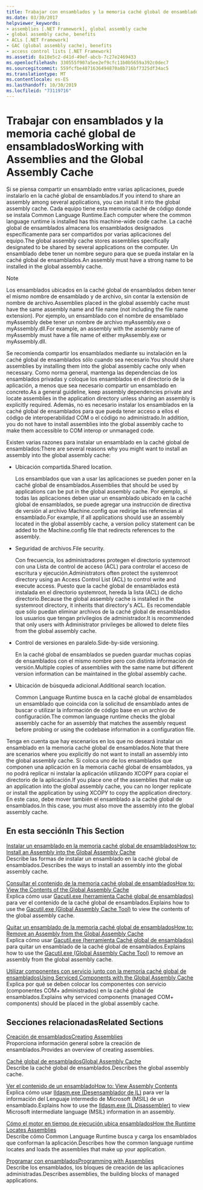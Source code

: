 ```yaml
---
title: Trabajar con ensamblados y la memoria caché global de ensamblados
ms.date: 03/30/2017
helpviewer_keywords:
- assemblies [.NET Framework], global assembly cache
- global assembly cache, benefits
- ACLs [.NET Framework]
- GAC (global assembly cache), benefits
- access control lists [.NET Framework]
ms.assetid: 8a18e5c2-d41d-49ef-abcb-7c27e2469433
ms.openlocfilehash: 330555f907a5ee2ef9cfc11b0b5659a392c0dec7
ms.sourcegitcommit: 559fcfbe4871636494870a8b716bf7325df34ac5
ms.translationtype: MT
ms.contentlocale: es-ES
ms.lasthandoff: 10/30/2019
ms.locfileid: "73119716"
---
```

# <a name="working-with-assemblies-and-the-global-assembly-cache"></a><span data-ttu-id="aba30-102">Trabajar con ensamblados y la memoria caché global de ensamblados</span><span class="sxs-lookup"><span data-stu-id="aba30-102">Working with Assemblies and the Global Assembly Cache</span></span>

<span data-ttu-id="aba30-103">Si se piensa compartir un ensamblado entre varias aplicaciones, puede instalarlo en la caché global de ensamblados.</span><span class="sxs-lookup"><span data-stu-id="aba30-103">If you intend to share an assembly among several applications, you can install it into the global assembly cache.</span></span> <span data-ttu-id="aba30-104">Cada equipo tiene esta memoria caché de código donde se instala Common Language Runtime.</span><span class="sxs-lookup"><span data-stu-id="aba30-104">Each computer where the common language runtime is installed has this machine-wide code cache.</span></span> <span data-ttu-id="aba30-105">La caché global de ensamblados almacena los ensamblados designados específicamente para ser compartidos por varias aplicaciones del equipo.</span><span class="sxs-lookup"><span data-stu-id="aba30-105">The global assembly cache stores assemblies specifically designated to be shared by several applications on the computer.</span></span> <span data-ttu-id="aba30-106">Un ensamblado debe tener un nombre seguro para que se pueda instalar en la caché global de ensamblados.</span><span class="sxs-lookup"><span data-stu-id="aba30-106">An assembly must have a strong name to be installed in the global assembly cache.</span></span>  
  
> [!NOTE]
> <span data-ttu-id="aba30-107">Los ensamblados ubicados en la caché global de ensamblados deben tener el mismo nombre de ensamblado y de archivo, sin contar la extensión de nombre de archivo.</span><span class="sxs-lookup"><span data-stu-id="aba30-107">Assemblies placed in the global assembly cache must have the same assembly name and file name (not including the file name extension).</span></span> <span data-ttu-id="aba30-108">Por ejemplo, un ensamblado con el nombre de ensamblado myAssembly debe tener un nombre de archivo myAssembly.exe o myAssembly.dll.</span><span class="sxs-lookup"><span data-stu-id="aba30-108">For example, an assembly with the assembly name of myAssembly must have a file name of either myAssembly.exe or myAssembly.dll.</span></span>  
  
<span data-ttu-id="aba30-109">Se recomienda compartir los ensamblados mediante su instalación en la caché global de ensamblados sólo cuando sea necesario.</span><span class="sxs-lookup"><span data-stu-id="aba30-109">You should share assemblies by installing them into the global assembly cache only when necessary.</span></span> <span data-ttu-id="aba30-110">Como norma general, mantenga las dependencias de los ensamblados privadas y coloque los ensamblados en el directorio de la aplicación, a menos que sea necesario compartir un ensamblado en concreto.</span><span class="sxs-lookup"><span data-stu-id="aba30-110">As a general guideline, keep assembly dependencies private and locate assemblies in the application directory unless sharing an assembly is explicitly required.</span></span> <span data-ttu-id="aba30-111">Además, no es necesario instalar los ensamblados en la caché global de ensamblados para que pueda tener acceso a ellos el código de interoperabilidad COM o el código no administrado.</span><span class="sxs-lookup"><span data-stu-id="aba30-111">In addition, you do not have to install assemblies into the global assembly cache to make them accessible to COM interop or unmanaged code.</span></span>  
  
<span data-ttu-id="aba30-112">Existen varias razones para instalar un ensamblado en la caché global de ensamblados:</span><span class="sxs-lookup"><span data-stu-id="aba30-112">There are several reasons why you might want to install an assembly into the global assembly cache:</span></span>  
  
- <span data-ttu-id="aba30-113">Ubicación compartida.</span><span class="sxs-lookup"><span data-stu-id="aba30-113">Shared location.</span></span>  
  
     <span data-ttu-id="aba30-114">Los ensamblados que van a usar las aplicaciones se pueden poner en la caché global de ensamblados.</span><span class="sxs-lookup"><span data-stu-id="aba30-114">Assemblies that should be used by applications can be put in the global assembly cache.</span></span> <span data-ttu-id="aba30-115">Por ejemplo, si todas las aplicaciones deben usar un ensamblado ubicado en la caché global de ensamblados, se puede agregar una instrucción de directiva de versión al archivo Machine.config que redirige las referencias al ensamblado.</span><span class="sxs-lookup"><span data-stu-id="aba30-115">For example, if all applications should use an assembly located in the global assembly cache, a version policy statement can be added to the Machine.config file that redirects references to the assembly.</span></span>  
  
- <span data-ttu-id="aba30-116">Seguridad de archivos.</span><span class="sxs-lookup"><span data-stu-id="aba30-116">File security.</span></span>  
  
     <span data-ttu-id="aba30-117">Con frecuencia, los administradores protegen el directorio systemroot con una Lista de control de acceso (ACL) para controlar el acceso de escritura y ejecución.</span><span class="sxs-lookup"><span data-stu-id="aba30-117">Administrators often protect the systemroot directory using an Access Control List (ACL) to control write and execute access.</span></span> <span data-ttu-id="aba30-118">Puesto que la caché global de ensamblados está instalada en el directorio systemroot, hereda la lista (ACL) de dicho directorio.</span><span class="sxs-lookup"><span data-stu-id="aba30-118">Because the global assembly cache is installed in the systemroot directory, it inherits that directory's ACL.</span></span> <span data-ttu-id="aba30-119">Es recomendable que sólo puedan eliminar archivos de la caché global de ensamblados los usuarios que tengan privilegios de administrador.</span><span class="sxs-lookup"><span data-stu-id="aba30-119">It is recommended that only users with Administrator privileges be allowed to delete files from the global assembly cache.</span></span>  
  
- <span data-ttu-id="aba30-120">Control de versiones en paralelo.</span><span class="sxs-lookup"><span data-stu-id="aba30-120">Side-by-side versioning.</span></span>  
  
     <span data-ttu-id="aba30-121">En la caché global de ensamblados se pueden guardar muchas copias de ensamblados con el mismo nombre pero con distinta información de versión.</span><span class="sxs-lookup"><span data-stu-id="aba30-121">Multiple copies of assemblies with the same name but different version information can be maintained in the global assembly cache.</span></span>  
  
- <span data-ttu-id="aba30-122">Ubicación de búsqueda adicional.</span><span class="sxs-lookup"><span data-stu-id="aba30-122">Additional search location.</span></span>  
  
     <span data-ttu-id="aba30-123">Common Language Runtime busca en la caché global de ensamblados un ensamblado que coincida con la solicitud de ensamblado antes de buscar o utilizar la información de código base en un archivo de configuración.</span><span class="sxs-lookup"><span data-stu-id="aba30-123">The common language runtime checks the global assembly cache for an assembly that matches the assembly request before probing or using the codebase information in a configuration file.</span></span>  
  
 <span data-ttu-id="aba30-124">Tenga en cuenta que hay escenarios en los que no deseará instalar un ensamblado en la memoria caché global de ensamblados.</span><span class="sxs-lookup"><span data-stu-id="aba30-124">Note that there are scenarios where you explicitly do not want to install an assembly into the global assembly cache.</span></span> <span data-ttu-id="aba30-125">Si coloca uno de los ensamblados que componen una aplicación en la memoria caché global de ensamblados, ya no podrá replicar ni instalar la aplicación utilizando XCOPY para copiar el directorio de la aplicación.</span><span class="sxs-lookup"><span data-stu-id="aba30-125">If you place one of the assemblies that make up an application into the global assembly cache, you can no longer replicate or install the application by using XCOPY to copy the application directory.</span></span> <span data-ttu-id="aba30-126">En este caso, debe mover también el ensamblado a la caché global de ensamblados.</span><span class="sxs-lookup"><span data-stu-id="aba30-126">In this case, you must also move the assembly into the global assembly cache.</span></span>  
  
## <a name="in-this-section"></a><span data-ttu-id="aba30-127">En esta sección</span><span class="sxs-lookup"><span data-stu-id="aba30-127">In This Section</span></span>  
[<span data-ttu-id="aba30-128">Instalar un ensamblado en la memoria caché global de ensamblados</span><span class="sxs-lookup"><span data-stu-id="aba30-128">How to: Install an Assembly into the Global Assembly Cache</span></span>](install-assembly-into-gac.md)  
<span data-ttu-id="aba30-129">Describe las formas de instalar un ensamblado en la caché global de ensamblados.</span><span class="sxs-lookup"><span data-stu-id="aba30-129">Describes the ways to install an assembly into the global assembly cache.</span></span>  
  
[<span data-ttu-id="aba30-130">Consultar el contenido de la memoria caché global de ensamblados</span><span class="sxs-lookup"><span data-stu-id="aba30-130">How to: View the Contents of the Global Assembly Cache</span></span>](how-to-view-the-contents-of-the-gac.md)  
<span data-ttu-id="aba30-131">Explica cómo usar [Gacutil.exe (herramienta Caché global de ensamblados)](../tools/gacutil-exe-gac-tool.md) para ver el contenido de la caché global de ensamblados.</span><span class="sxs-lookup"><span data-stu-id="aba30-131">Explains how to use the [Gacutil.exe (Global Assembly Cache Tool)](../tools/gacutil-exe-gac-tool.md) to view the contents of the global assembly cache.</span></span>  
  
[<span data-ttu-id="aba30-132">Quitar un ensamblado de la memoria caché global de ensamblados</span><span class="sxs-lookup"><span data-stu-id="aba30-132">How to: Remove an Assembly from the Global Assembly Cache</span></span>](how-to-remove-an-assembly-from-the-gac.md)  
<span data-ttu-id="aba30-133">Explica cómo usar [Gacutil.exe (herramienta Caché global de ensamblados)](../tools/gacutil-exe-gac-tool.md) para quitar un ensamblado de la caché global de ensamblados.</span><span class="sxs-lookup"><span data-stu-id="aba30-133">Explains how to use the [Gacutil.exe (Global Assembly Cache Tool)](../tools/gacutil-exe-gac-tool.md) to remove an assembly from the global assembly cache.</span></span>  
  
[<span data-ttu-id="aba30-134">Utilizar componentes con servicio junto con la memoria caché global de ensamblados</span><span class="sxs-lookup"><span data-stu-id="aba30-134">Using Serviced Components with the Global Assembly Cache</span></span>](use-serviced-components-with-the-gac.md)  
<span data-ttu-id="aba30-135">Explica por qué se deben colocar los componentes con servicio (componentes COM+ administrados) en la caché global de ensamblados.</span><span class="sxs-lookup"><span data-stu-id="aba30-135">Explains why serviced components (managed COM+ components) should be placed in the global assembly cache.</span></span>  
  
## <a name="related-sections"></a><span data-ttu-id="aba30-136">Secciones relacionadas</span><span class="sxs-lookup"><span data-stu-id="aba30-136">Related Sections</span></span>  

[<span data-ttu-id="aba30-137">Creación de ensamblados</span><span class="sxs-lookup"><span data-stu-id="aba30-137">Creating Assemblies</span></span>](../../standard/assembly/create.md)  
<span data-ttu-id="aba30-138">Proporciona información general sobre la creación de ensamblados.</span><span class="sxs-lookup"><span data-stu-id="aba30-138">Provides an overview of creating assemblies.</span></span>  
  
[<span data-ttu-id="aba30-139">Caché global de ensamblados</span><span class="sxs-lookup"><span data-stu-id="aba30-139">Global Assembly Cache</span></span>](gac.md)  
<span data-ttu-id="aba30-140">Describe la caché global de ensamblados.</span><span class="sxs-lookup"><span data-stu-id="aba30-140">Describes the global assembly cache.</span></span>  
  
[<span data-ttu-id="aba30-141">Ver el contenido de un ensamblado</span><span class="sxs-lookup"><span data-stu-id="aba30-141">How to: View Assembly Contents</span></span>](../../standard/assembly/view-contents.md)  
<span data-ttu-id="aba30-142">Explica cómo usar [Ildasm.exe (Desensamblador de IL)](../tools/ildasm-exe-il-disassembler.md) para ver la información del Lenguaje intermedio de Microsoft (MSIL) de un ensamblado.</span><span class="sxs-lookup"><span data-stu-id="aba30-142">Explains how to use the [Ildasm.exe (IL Disassembler)](../tools/ildasm-exe-il-disassembler.md) to view Microsoft intermediate language (MSIL) information in an assembly.</span></span>  
  
[<span data-ttu-id="aba30-143">Cómo el motor en tiempo de ejecución ubica ensamblados</span><span class="sxs-lookup"><span data-stu-id="aba30-143">How the Runtime Locates Assemblies</span></span>](../deployment/how-the-runtime-locates-assemblies.md)  
<span data-ttu-id="aba30-144">Describe cómo Common Language Runtime busca y carga los ensamblados que conforman la aplicación.</span><span class="sxs-lookup"><span data-stu-id="aba30-144">Describes how the common language runtime locates and loads the assemblies that make up your application.</span></span>  
  
[<span data-ttu-id="aba30-145">Programar con ensamblados</span><span class="sxs-lookup"><span data-stu-id="aba30-145">Programming with Assemblies</span></span>](../../standard/assembly/program.md)  
<span data-ttu-id="aba30-146">Describe los ensamblados, los bloques de creación de las aplicaciones administradas.</span><span class="sxs-lookup"><span data-stu-id="aba30-146">Describes assemblies, the building blocks of managed applications.</span></span>
